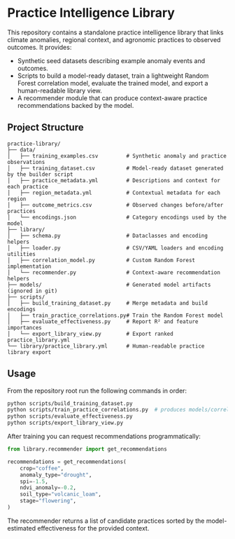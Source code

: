 # Practice Intelligence Library

This repository contains a standalone practice intelligence library that links climate anomalies,
regional context, and agronomic practices to observed outcomes. It provides:

* Synthetic seed datasets describing example anomaly events and outcomes.
* Scripts to build a model-ready dataset, train a lightweight Random Forest correlation model,
  evaluate the trained model, and export a human-readable library view.
* A recommender module that can produce context-aware practice recommendations backed by the model.

## Project Structure

```
practice-library/
├── data/
│   ├── training_examples.csv         # Synthetic anomaly and practice observations
│   ├── training_dataset.csv          # Model-ready dataset generated by the builder script
│   ├── practice_metadata.yml         # Descriptions and context for each practice
│   ├── region_metadata.yml           # Contextual metadata for each region
│   ├── outcome_metrics.csv           # Observed changes before/after practices
│   └── encodings.json                # Category encodings used by the model
├── library/
│   ├── schema.py                     # Dataclasses and encoding helpers
│   ├── loader.py                     # CSV/YAML loaders and encoding utilities
│   ├── correlation_model.py          # Custom Random Forest implementation
│   └── recommender.py                # Context-aware recommendation helpers
├── models/                           # Generated model artifacts (ignored in git)
├── scripts/
│   ├── build_training_dataset.py     # Merge metadata and build encodings
│   ├── train_practice_correlations.py# Train the Random Forest model
│   ├── evaluate_effectiveness.py     # Report R² and feature importances
│   └── export_library_view.py        # Export ranked practice_library.yml
└── library/practice_library.yml      # Human-readable practice library export
```

## Usage

From the repository root run the following commands in order:

```bash
python scripts/build_training_dataset.py
python scripts/train_practice_correlations.py  # produces models/correlation_model.pkl
python scripts/evaluate_effectiveness.py
python scripts/export_library_view.py
```

After training you can request recommendations programmatically:

```python
from library.recommender import get_recommendations

recommendations = get_recommendations(
    crop="coffee",
    anomaly_type="drought",
    spi=-1.5,
    ndvi_anomaly=-0.2,
    soil_type="volcanic_loam",
    stage="flowering",
)
```

The recommender returns a list of candidate practices sorted by the model-estimated effectiveness for
the provided context.
